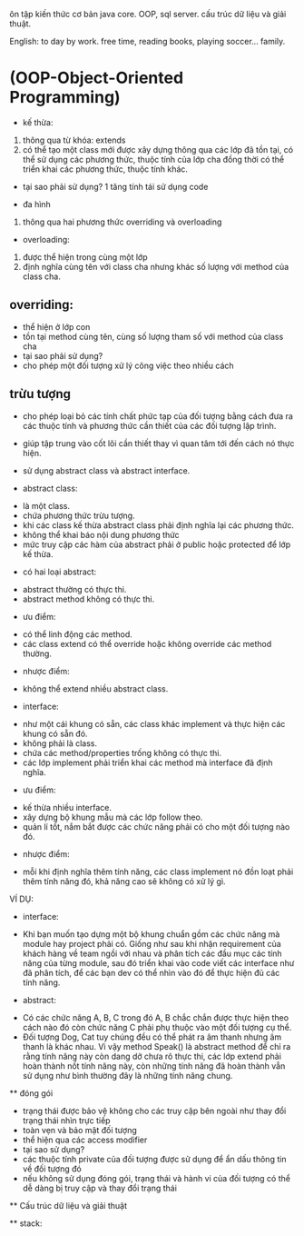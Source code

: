 ôn tập kiến thức cơ bản java core.
OOP,  sql server.
cấu trúc dữ liệu và giải thuật.

English:
to day by work.
free time, reading books, playing soccer…
family.



# (OOP-Object-Oriented Programming)
+ kế thừa:
1. thông qua từ khóa: extends
2. có thể tạo một class mới được xây dựng thông qua các lớp đã tồn tại, có thể sử dụng các phương thức, thuộc tính của lớp cha đồng thời có thể triển khai các phương thức, thuộc tính khác.
+ tại sao phải sử dụng?
1 tăng tính tái sử dụng code

+ đa hình 
1. thông qua hai phương thức overriding và overloading
+ overloading:	
1. được thể hiện trong cùng một lớp 
2. định nghĩa cùng tên với class cha nhưng khác số lượng với method của class cha.
## overriding:	
+ thể hiện ở lớp con 
+ tồn tại method cùng tên, cùng số lượng tham số với method của class cha
+ tại sao phải sử dụng?
+ cho phép một đối tượng xử lý công việc theo nhiều cách	

## trừu tượng 
+ cho phép loại bỏ các tính chất phức tạp của đối tượng bằng cách đưa ra các thuộc tính và phương thức cần thiết của các đối tượng lập trình.
+ giúp tập trung vào cốt lõi cần thiết thay vì quan tâm tới đến cách nó thực hiện.
+ sử dụng abstract class và abstract interface.	

+ abstract class:
- là một class.
- chứa phương thức trừu tượng.
- khi các class kế thừa abstract class phải định nghĩa lại các phương thức.
- không thể khai báo nội dung phương thức
- mức truy cập các hàm của abstract phải ở public hoặc protected để lớp kế thừa.
+ có hai loại abstract: 
- abstract thường có thực thi.
- abstract method không có thực thi.
* ưu điểm:
- có thể linh động các method.
- các class extend có thể override hoặc không override các method thường.
* nhược điểm:
- không thể extend nhiều abstract class.

+ interface:
- như một cái khung có sẵn, các class khác implement và thực hiện các khung có sẵn đó.
- không phải là class.
- chứa các method/properties trống không có thực thi.
- các lớp implement phải triển khai các method mà interface đã định nghĩa.
* ưu điểm:
- kế thừa nhiều interface.
- xây dựng bộ khung mẫu mà các lớp follow theo.
- quản lí tốt, nắm bắt được các chức năng phải có cho một đối tượng nào đó.
* nhược điểm:
- mỗi khi định nghĩa thêm tính năng, các class implement nó đồn loạt phải thêm tính năng đó, khả năng cao sẽ không có xử lý gì.

VÍ DỤ:
* interface:
+ Khi bạn muốn tạo dựng một bộ khung chuẩn gồm các chức năng mà module hay project phải có. 
Giống như sau khi nhận requirement của khách hàng về team ngồi với nhau và phân tích các đầu mục các tính năng của từng module, 
sau đó triển khai vào code viết các interface như đã phân tích,
để các bạn dev có thể nhìn vào đó để thực hiện đủ các tính năng.

* abstract:
+ Có các chức năng A, B, C trong đó A, B chắc chắn được thực hiện theo cách nào đó
còn chức năng C phải phụ thuộc vào một đối tượng cụ thể.
+ Đối tượng Dog, Cat tuy chúng đều có thể phát ra âm thanh nhưng âm thanh là khác nhau. 
Vì vậy method Speak() là abstract method để chỉ ra rằng tính năng này còn dang dở chưa rõ thực thi, 
các lớp extend phải hoàn thành nốt tính năng này, 
còn những tính năng đã hoàn thành vẫn sử dụng như bình thường đây là những tính năng chung.




** đóng gói
* trạng thái được bảo vệ không cho các truy cập bên ngoài như thay đổi trạng thái nhìn trực tiếp
* toàn vẹn và bảo mật đối tượng 
* thể hiện qua các access modifier 	
* tại sao sử dụng?
* các thuộc tính private của đối tượng được sử dụng để ẩn dấu thông tin về đối tượng đó
* nếu không sử dụng đóng gói, trạng thái và hành vi của đối tượng có thể dễ dàng bị truy cập và thay đổi trạng thái

** Cấu trúc dữ liệu và giải thuật

** stack:
	
